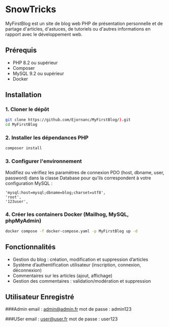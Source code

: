 # SnowTricks

MyFirstBlog est un site de blog web PHP de présentation personnelle et de partage d'articles, d'astuces, de tutoriels ou d'autres informations en rapport avec le développement web.

## Prérequis

- PHP 8.2 ou supérieur
- Composer
- MySQL 9.2 ou supérieur
- Docker

## Installation

### 1. Cloner le dépôt

```bash
git clone https://github.com/Ejornanc/MyFirstBlog/).git
cd MyFirstBlog
```

### 2. Installer les dépendances PHP

```bash
composer install
```

### 3. Configurer l'environnement

Modifiez ou vérifiez les paramètres de connexion PDO (host, dbname, user, password) dans la classe Database pour qu’ils correspondent à votre configuration MySQL :

```
'mysql:host=mysql;dbname=blog;charset=utf8',
'root',
'123user',
```

### 4. Créer les containers Docker (Mailhog, MySQL, phpMyAdmin)

```bash
docker compose -f docker-compose.yaml -p MyFirstBlog up -d
```

## Fonctionnalités

- Gestion du blog : création, modification et suppression d’articles
- Système d’authentification utilisateur (inscription, connexion, déconnexion)
- Commentaires sur les articles (ajout, affichage)
- Gestion des commentaires : validation/modération et suppression

## Utilisateur Enregistré

###Admin
email : admin@admin.fr
mot de passe : admin123

###USer
email : user@user.fr
mot de passe : user123
